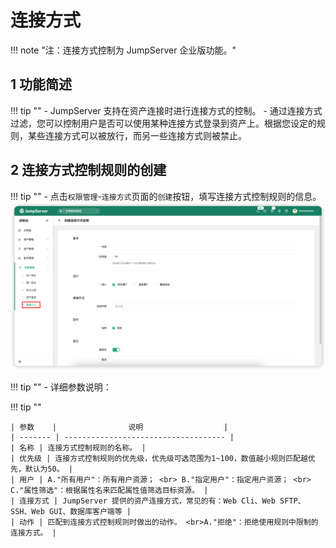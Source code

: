# 连接方式
!!! note "注：连接方式控制为 JumpServer 企业版功能。"

## 1 功能简述
!!! tip ""
    - JumpServer 支持在资产连接时进行连接方式的控制。
    - 通过连接方式过滤，您可以控制用户是否可以使用某种连接方式登录到资产上。根据您设定的规则，某些连接方式可以被放行，而另一些连接方式则被禁止。

## 2 连接方式控制规则的创建
!!! tip ""
    - 点击`权限管理`-`连接方式`页面的`创建`按钮，填写连接方式控制规则的信息。
![connect_method_acls01](../../../img/connect_method_acls01.png)

!!! tip ""
    - 详细参数说明：

!!! tip ""

    | 参数    |                说明                  |
    | ------- | ------------------------------------ |
    | 名称 | 连接方式控制规则的名称。 |
    | 优先级 | 连接方式控制规则的优先级，优先级可选范围为1~100，数值越小规则匹配越优先，默认为50。 |
    | 用户 | A."所有用户"：所有用户资源； <br> B."指定用户"：指定用户资源； <br> C."属性筛选"：根据属性名来匹配属性值筛选目标资源。 |
    | 连接方式 | JumpServer 提供的资产连接方式，常见的有：Web Cli、Web SFTP、SSH、Web GUI、数据库客户端等 |
    | 动作 | 匹配到连接方式控制规则时做出的动作。 <br>A."拒绝"：拒绝使用规则中限制的连接方式。 |
